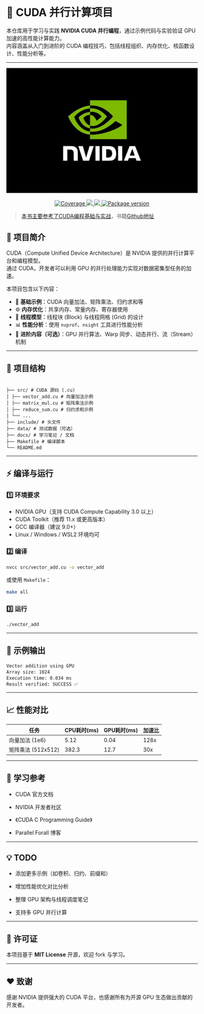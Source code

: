 # 🚀 CUDA 并行计算项目



本仓库用于学习与实践 **NVIDIA CUDA 并行编程**，通过示例代码与实验验证 GPU 加速的高性能计算能力。  
内容涵盖从入门到进阶的 CUDA 编程技巧，包括线程组织、内存优化、核函数设计、性能分析等。



---

<p align="center">
    <a href="https://github.com/hxd77/GPU-Parallel-Playground"><img src="https://raw.githubusercontent.com/hxd77/BlogImage/master/TyporaImage/20251016222120222.png"</a>
</p>

 <p align="center">
<img src="https://img.shields.io/badge/cuda-000000.svg?style=for-the-badge&logo=nVIDIA&logoColor=green" alt="Coverage">
    <img src="https://img.shields.io/badge/nVIDIA-%2376B900.svg?style=for-the-badge&logo=nVIDIA&logoColor=white">
     <img src="https://img.shields.io/badge/VS%20Code%20Insiders-35b393.svg?style=for-the-badge&logo=visual-studio-code&logoColor=white">
    <img src="https://img.shields.io/badge/Linux-FCC624?style=for-the-badge&logo=linux&logoColor=black" alt="Package version">
    </p>

> 本书主要参考了[CUDA编程基础与实战]([CUDA编程_百度百科](https://baike.baidu.com/item/CUDA编程/59848340))，书籍[Github地址](https://github.com/brucefan1983/CUDA-Programming)

## 📘 项目简介

CUDA（Compute Unified Device Architecture）是 NVIDIA 提供的并行计算平台和编程模型。  
通过 CUDA，开发者可以利用 GPU 的并行处理能力实现对数据密集型任务的加速。

本项目包含以下内容：

- 🧮 **基础示例**：CUDA 向量加法、矩阵乘法、归约求和等  
- ⚙️ **内存优化**：共享内存、常量内存、寄存器使用  
- 🔄 **线程模型**：线程块 (Block) 与线程网格 (Grid) 的设计  
- 📊 **性能分析**：使用 `nvprof`、`nsight` 工具进行性能分析  
- 🧠 **进阶内容（可选）**：GPU 并行算法、Warp 同步、动态并行、流（Stream）机制  

---

## 📂 项目结构

```

├── src/ # CUDA 源码 (.cu)  
│ ├── vector_add.cu # 向量加法示例  
│ ├── matrix_mul.cu # 矩阵乘法示例  
│ ├── reduce_sum.cu # 归约求和示例  
│ └── ...  
├── include/ # 头文件  
├── data/ # 测试数据（可选）  
├── docs/ # 学习笔记 / 文档  
├── Makefile # 编译脚本  
└── README.md

```

---

## ⚡ 编译与运行

### 1️⃣ 环境要求
- NVIDIA GPU（支持 CUDA Compute Capability 3.0 以上）
- CUDA Toolkit（推荐 11.x 或更高版本）
- GCC 编译器（建议 9.0+）
- Linux / Windows / WSL2 环境均可

### 2️⃣ 编译
```bash
nvcc src/vector_add.cu -o vector_add
```

或使用 `Makefile`：

```bash
make all
```

### 3️⃣ 运行

```bash
./vector_add
```

* * *

## 🧩 示例输出

```text
Vector addition using GPU
Array size: 1024
Execution time: 0.034 ms
Result verified: SUCCESS ✅
```

* * *

## 📈 性能对比

| 任务               | CPU耗时(ms) | GPU耗时(ms) | 加速比 |
| ------------------ | ----------- | ----------- | ------ |
| 向量加法 (1e6)     | 5.12        | 0.04        | 128x   |
| 矩阵乘法 (512x512) | 382.3       | 12.7        | 30x    |

* * *

## 🧭 学习参考

* CUDA 官方文档
  
* NVIDIA 开发者社区
  
* 《CUDA C Programming Guide》
  
* Parallel Forall 博客
  

* * *

## 💡 TODO

*  添加更多示例（如卷积、归约、前缀和）
  
*  增加性能优化对比分析
  
*  整理 GPU 架构与线程调度笔记
  
*  支持多 GPU 并行计算
  

* * *

## 📜 许可证

本项目基于 **MIT License** 开源，欢迎 fork 与学习。

* * *

## ❤️ 致谢

感谢 NVIDIA 提供强大的 CUDA 平台，也感谢所有为开源 GPU 生态做出贡献的开发者。

